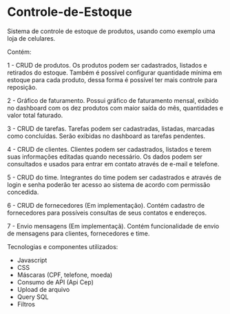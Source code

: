 # Controle-de-Estoque
Sistema de controle de estoque de produtos, usando como exemplo uma loja de celulares.

Contém:

1 - CRUD de produtos. Os produtos podem ser cadastrados, listados e retirados do estoque. Também é possível configurar
    quantidade mínima em estoque para cada produto, dessa forma é possível ter mais controle para reposição.

2 - Gráfico de faturamento. Possui gráfico de faturamento mensal, exibido no dashboard com os dez produtos com maior saída 
    do mês, quantidades e valor total faturado.

3 - CRUD de tarefas. Tarefas podem ser cadastradas, listadas, marcadas como concluídas. Serão exibidas no dashboard as tarefas 
    pendentes.

4 - CRUD de clientes. Clientes podem ser cadastrados, listados e terem suas informações editadas quando necessário. Os dados 
    podem ser consultados e usados para entrar em contato através de e-mail e telefone.

5 - CRUD do time. Integrantes do time podem ser cadastrados e através de login e senha poderão ter acesso ao sistema de acordo 
    com permissão concedida.

6 - CRUD de fornecedores (Em implementação). Contém cadastro de fornecedores para possíveis consultas de seus contatos e 
    endereços.

7 - Envio mensagens (Em implementaçã). Contém funcionalidade de envio de mensagens para clientes, fornecedores e time.

Tecnologias e componentes utilizados:

- Javascript
- CSS
- Máscaras (CPF, telefone, moeda)
- Consumo de API (Api Cep)
- Upload de arquivo
- Query SQL
- Filtros
